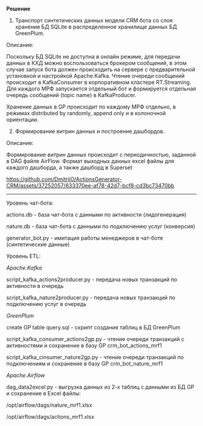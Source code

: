 **Решение**

1. Транспорт синтетических данных модели CRM бота со слоя хранения БД SQLite в распределенное хранилище данных БД GreenPlum.

Описание:

Поскольку БД SQLite не доступна в онлайн режиме, для передачи данных в КХД можно воспользоваться брокером сообщений, в этом случае запуск бота должен происходить на сервере с предварительной установкой и настройкой Apache.Kafka.
Чтение очереди сообщений происходит в KafkaConsumer в корпоративном кластере RT.Streaming.
Для каждого МРФ запускается отдельный бот и формируется отдельная очередь сообщений (topic name) в KafkaProducer.

Хранение данных в GP происходит по каждому МРФ отдельно, в режимах distributed by randomly, append only и в колоночной ориентации.

2. Формирование витрин данных и построение дашбордов.

Описание:

Формирование витрин данных происходит с периодичностью, заданной в DAG файле AirFlow. Формат выходных данных excel файлы для каждого дашборда, а также дашборд в Superset

https://github.com/DmitriiO/ActionsGenerator-CRM/assets/37252057/633370ee-af78-42d7-bcf8-cd3bc73470bb
___________________________________________________________________________________________________________________________________________________
Уровень чат-бота:

actions.db - база чат-бота с данными по активности (лидогенерация)

nature.db - база чат-бота с данными по подключению услуг (конверсия)

generator_bot.py - имитация работы менеджеров в чат-боте (синтетические данные)


Уровень ETL:

_Apache.Kafka_

script_kafka_actions2producer.py - передача новых транзакций по активности в очередь

script_kafka_nature2producer.py - передача новых транзакций по подключению услуг в очередь

_GreenPlum_

create GP table query.sql - скрипт создания таблиц в БД GreenPlum

script_kafka_consumer_actions2gp.py - чтение очереди транзакций с активностями и сохранение в базу GP crm_bot_actions_mrf1

script_kafka_cinsumer_nature2gp.py - чтение очереди транзакций по подключениям и сохранение в базу GP crm_bot_nature_mrf1

_Apache.Airflow_

dag_data2excel.py - выгрузка данных из 2-х таблиц с данными из БД GP и сохранение в Excel файлы:

  /opt/airflow/dags/nature_mrf1.xlsx

  /opt/airflow/dags/actions_mrf1.xlsx

